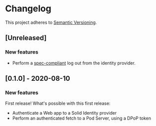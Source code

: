 # Changelog

This project adheres to [Semantic Versioning](http://semver.org/spec/v2.0.0.html).

## [Unreleased]

### New features

- Perform a [spec-compliant](https://openid.net/specs/openid-connect-rpinitiated-1_0.html#RPLogout) log out from the identity provider.

## [0.1.0] - 2020-08-10

### New features

First release! What's possible with this first release:

- Authenticate a Web app to a Solid Identity provider
- Perform an authenticated fetch to a Pod Server, using a DPoP token
